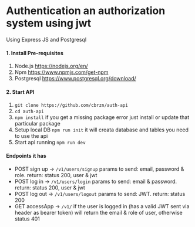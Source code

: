 # Authentication an authorization system using jwt
Using Express JS and Postgresql
#### 1. Install Pre-requisites
1. Node.js https://nodejs.org/en/
2. Npm https://www.npmjs.com/get-npm
3. Postgresql https://www.postgresql.org/download/
#### 2. Start API
1. `git clone https://github.com/cbrzn/auth-api`
2. `cd auth-api`
3. `npm install` if you get a missing package error just install or update that particular package
4. Setup local DB `npm run init` it will creata database and tables you need to use the api
5. Start api running `npm run dev`

#### Endpoints it has
- POST sign up -> `/v1/users/signup` params to send: email, password & role. return: status 200, user & jwt
- POST log in -> `/v1/users/login` params to send: email & password. return: status 200, user & jwt
- POST log out -> `/v1/users/logout` params to send: JWT. return: status 200
- GET accessApp -> `/v1/` if the user is logged in (has a valid JWT sent via header as bearer token) will return the email & role of user, otherwise status 401